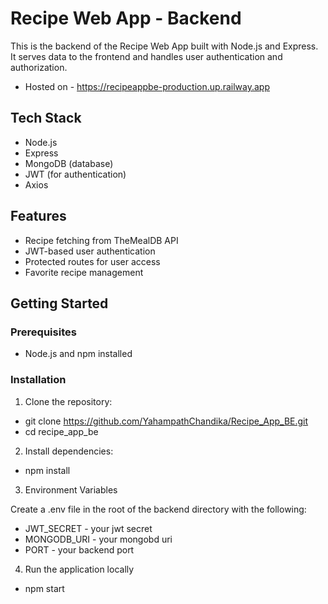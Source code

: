 # Recipe Web App - Backend

This is the backend of the Recipe Web App built with Node.js and Express. It serves data to the frontend and handles user authentication and authorization.

- Hosted on - https://recipeappbe-production.up.railway.app

## Tech Stack

- Node.js
- Express
- MongoDB (database)
- JWT (for authentication)
- Axios 

## Features
- Recipe fetching from TheMealDB API
- JWT-based user authentication
- Protected routes for user access
- Favorite recipe management

## Getting Started

### Prerequisites

- Node.js and npm installed

### Installation

1. Clone the repository:
- git clone https://github.com/YahampathChandika/Recipe_App_BE.git
- cd recipe_app_be

   
2. Install dependencies:
- npm install


3. Environment Variables

 Create a .env file in the root of the backend directory with the following:
 
- JWT_SECRET - your jwt secret
- MONGODB_URI - your mongobd uri
- PORT - your backend port


4. Run the application locally
- npm start
